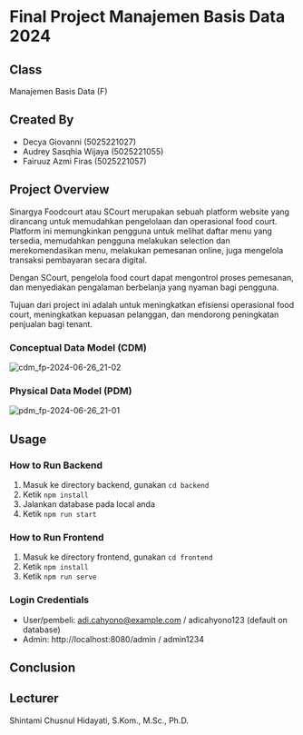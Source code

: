# Final Project Manajemen Basis Data 2024
## Class
Manajemen Basis Data (F)

## Created By
- Decya Giovanni (5025221027)
- Audrey Sasqhia Wijaya (5025221055)
- Fairuuz Azmi Firas (5025221057)

## Project Overview
Sinargya Foodcourt atau SCourt merupakan sebuah platform website yang dirancang untuk memudahkan pengelolaan dan operasional food court. Platform ini memungkinkan pengguna untuk melihat daftar menu yang tersedia, memudahkan pengguna melakukan selection dan merekomendasikan menu, melakukan pemesanan online, juga mengelola transaksi pembayaran secara digital. 

Dengan SCourt, pengelola food court dapat mengontrol proses pemesanan, dan menyediakan pengalaman berbelanja yang nyaman bagi pengguna.

Tujuan dari project ini adalah untuk meningkatkan efisiensi operasional food court, meningkatkan kepuasan pelanggan, dan mendorong peningkatan penjualan bagi tenant.

### Conceptual Data Model (CDM)
![cdm_fp-2024-06-26_21-02](https://github.com/fairuuz16/fp-mbd/assets/116330319/87db2f54-3f61-4774-a226-a049e8a5e0d1)

### Physical Data Model (PDM)
![pdm_fp-2024-06-26_21-01](https://github.com/fairuuz16/fp-mbd/assets/116330319/2510b9a6-6f64-425c-8c59-744a8c84619c)


## Usage
### How to Run Backend
1. Masuk ke directory backend, gunakan `cd backend`
2. Ketik `npm install`
3. Jalankan database pada local anda
4. Ketik `npm run start`

### How to Run Frontend
1. Masuk ke directory frontend, gunakan `cd frontend`
2. Ketik `npm install`
3. Ketik `npm run serve`

### Login Credentials
- User/pembeli: adi.cahyono@example.com / adicahyono123 (default on database)
- Admin: http://localhost:8080/admin / admin1234


## Conclusion


## Lecturer
Shintami Chusnul Hidayati, S.Kom., M.Sc., Ph.D.

